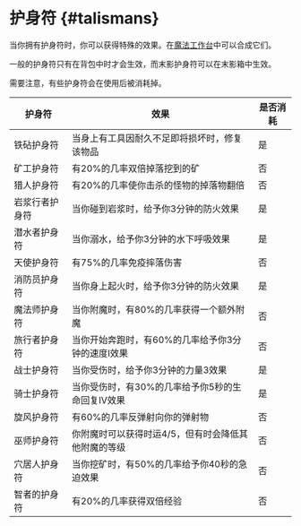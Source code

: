 # 护身符 {#talismans}

当你拥有护身符时，你可以获得特殊的效果。在[魔法工作台](/Magic-Workbench)中可以合成它们。

一般的护身符只有在背包中时才会生效，而末影护身符可以在末影箱中生效。

需要注意，有些护身符会在使用后被消耗掉。

| 护身符 | 效果 | 是否消耗 |
| -------- | ------ | ---------- |
| 铁砧护身符 | 当身上有工具因耐久不足即将损坏时，修复该物品 | 是 |
| 矿工护身符 | 有20%的几率双倍掉落挖到的矿 | 否 |
| 猎人护身符 | 有20%的几率使你击杀的怪物的掉落物翻倍 | 否 |
| 岩浆行者护身符 | 当你碰到岩浆时，给予你3分钟的防火效果 | 是 |
| 潜水者护身符 | 当你溺水，给予你3分钟的水下呼吸效果 | 是 |
| 天使护身符 | 有75%的几率免疫摔落伤害 | 否 |
| 消防员护身符 | 当你身上起火时，给予你3分钟的防火效果 | 是 |
| 魔法师护身符 | 当你附魔时，有80%的几率获得一个额外附魔 | 否 |
| 旅行者护身符 | 当你开始奔跑时，有60%的几率给予你3分钟的速度I效果 | 否 |
| 战士护身符 | 当你受伤时，给予你3分钟的力量3效果 | 是 |
| 骑士护身符 | 当你受伤时，有30%的几率给予你5秒的生命回复IV效果 | 是 |
| 旋风护身符 | 有60%的几率反弹射向你的弹射物 | 否 |
| 巫师护身符 | 你附魔时可以获得时运4/5，但有时会降低其他附魔的等级 | 否 |
| 穴居人护身符 | 当你挖矿时，有50%的几率给予你40秒的急迫效果 | 否 |
| 智者的护身符 | 有20%的几率获得双倍经验 | 否 |
